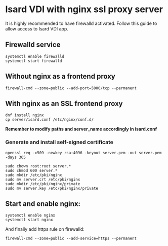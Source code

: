 # Isard VDI with nginx ssl proxy server

It is highly recommended to have firewalld activated. Follow this guide to allow
access to Isard VDI app.

## Firewalld service
```
systemctl enable firewalld
systemctl start firewalld
```

## Without nginx as a frontend proxy
```
firewall-cmd --zone=public --add-port=5000/tcp --permanent
```

## With nginx as an SSL frontend proxy

```
dnf install nginx
cp server/isard.conf /etc/nginx/conf.d/
```
**Remember to modify paths and server_name accordingly in isard.conf**

### Generate and install self-signed certificate
```
openssl req -x509 -newkey rsa:4096 -keyout server.pem -out server.pem -days 365

sudo chown root:root server.*
sudo chmod 600 server.*
sudo mkdir /etc/pki/nginx
sudo mv server.crt /etc/pki/nginx
sudo mkdir /etc/pki/nginx/private
sudo mv server.key /etc/pki/nginx/private
```

## Start and enable nginx:
```
systemctl enable nginx
systemctl start nginx
```

And finally add https rule on firewalld:

```
firewall-cmd --zone=public --add-service=https --permanent
```
